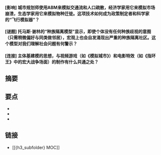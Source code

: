 #### [影响] 城市规划师使用ABM来模拟交通流和人口疏散，经济学家用它来模拟市场崩溃，生态学家用它来模拟物种迁徙。这项技术如何成为政策制定者和科学家的“飞行模拟器”？


#### [谜题] 托马斯·谢林的“种族隔离模型”显示，即使个体没有任何种族歧视的意图（只需稍微偏好与同类做邻居），宏观上也会自发涌现出严重的种族隔离社区。这个模型对我们理解社会问题有何警示？


#### [连接] 主体基建模的思想，与视频游戏（如《模拟城市》）和电影特效（如《指环王》中的宏大战争场面）的制作有什么共通之处？


## 摘要


## 要点

- 
- 
- 

## 链接

- [[{h3_subfolder} MOC]]
